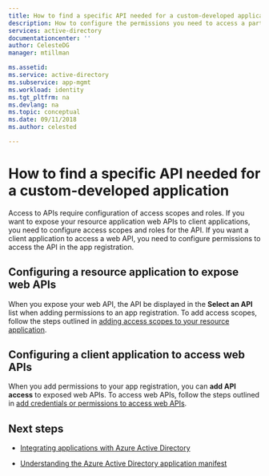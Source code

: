```yaml
---
title: How to find a specific API needed for a custom-developed application | Microsoft Docs
description: How to configure the permissions you need to access a particular API in your custom developed Azure AD application
services: active-directory
documentationcenter: ''
author: CelesteDG
manager: mtillman

ms.assetid: 
ms.service: active-directory
ms.subservice: app-mgmt
ms.workload: identity
ms.tgt_pltfrm: na
ms.devlang: na
ms.topic: conceptual
ms.date: 09/11/2018
ms.author: celested

---
```


# How to find a specific API needed for a custom-developed application

Access to APIs require configuration of access scopes and roles. If you want to expose your resource application web APIs to client applications, you need to configure access scopes and roles for the API. If you want a client application to access a web API, you need to configure permissions to access the API in the app registration.

## Configuring a resource application to expose web APIs

When you expose your web API, the API be displayed in the **Select an API** list when adding permissions to an app registration. To add access scopes, follow the steps outlined in [adding access scopes to your resource application](https://docs.microsoft.com/azure/active-directory/develop/active-directory-integrating-applications#adding-access-scopes-to-your-resource-application).

## Configuring a client application to access web APIs

When you add permissions to your app registration, you can **add API access** to exposed web APIs. To access web APIs, follow the steps outlined in [add credentials or permissions to access web APIs](https://docs.microsoft.com/azure/active-directory/develop/active-directory-integrating-applications).

## Next steps

-   [Integrating applications with Azure Active Directory](https://docs.microsoft.com/azure/active-directory/develop/active-directory-integrating-applications)

-   [Understanding the Azure Active Directory application manifest](https://docs.microsoft.com/azure/active-directory/develop/active-directory-application-manifest)


